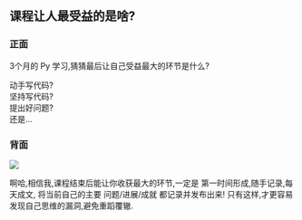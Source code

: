 ## 课程让人最受益的是啥?

### 正面
  
3个月的 Py 学习,猜猜最后让自己受益最大的环节是什么?  

动手写代码?  
坚持写代码?  
提出好问题?  
还是...  

### 背面

![][image-1]

啊哈,相信我,课程结束后能让你收获最大的环节,一定是
第一时间形成,随手记录,每天成文,
将当前自己的主要 问题/进展/成就 都记录并发布出来!
只有这样,才更容易发现自己思维的漏洞,避免重蹈覆辙. 

[image-1]:	http://openmindclub.qiniudn.com/res/KEEP/kcn_review-daily.jpg?imageView2/2/w/240